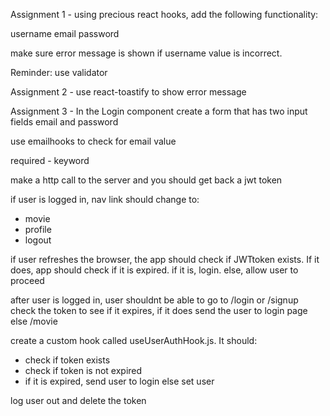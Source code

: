 Assignment 1 - using precious react hooks, add the following functionality:

username
email
password

make sure error message is shown if username value is incorrect.

Reminder: use validator

Assignment 2 - use react-toastify to show error message

Assignment 3 - In the Login component create a form that has two input fields email and password

use emailhooks to check for email value

required - keyword

make a http call to the server and you should get back a jwt token

if user is logged in, nav link should change to:
- movie
- profile
- logout

if user refreshes the browser, the app should check if JWTtoken exists. If it does, app should check if it is expired. if it is, login. else, allow user to proceed

after user is logged in, user shouldnt be able to go to /login or /signup
check the token to see if it expires, if it does send the user to login page else /movie

create a custom hook called useUserAuthHook.js. It should:
- check if token exists
- check if token is not expired
- if it is expired, send user to login
    else set user

log user out and delete the token
